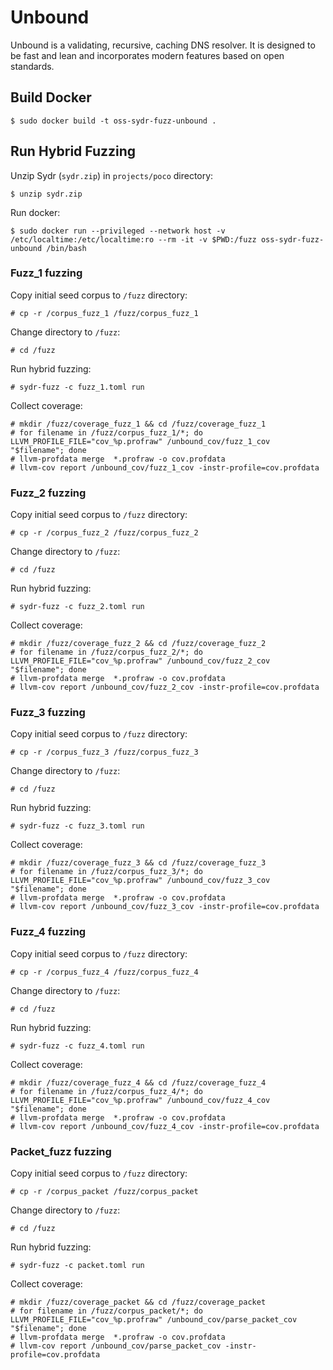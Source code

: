 # Unbound

Unbound is a validating, recursive, caching DNS resolver. It is designed to be
fast and lean and incorporates modern features based on open standards.

## Build Docker

    $ sudo docker build -t oss-sydr-fuzz-unbound .

## Run Hybrid Fuzzing

Unzip Sydr (`sydr.zip`) in `projects/poco` directory:

    $ unzip sydr.zip

Run docker:

    $ sudo docker run --privileged --network host -v /etc/localtime:/etc/localtime:ro --rm -it -v $PWD:/fuzz oss-sydr-fuzz-unbound /bin/bash

### Fuzz_1 fuzzing

Copy initial seed corpus to `/fuzz` directory:

    # cp -r /corpus_fuzz_1 /fuzz/corpus_fuzz_1

Change directory to `/fuzz`:

    # cd /fuzz

Run hybrid fuzzing:

    # sydr-fuzz -c fuzz_1.toml run

Collect coverage:

    # mkdir /fuzz/coverage_fuzz_1 && cd /fuzz/coverage_fuzz_1
    # for filename in /fuzz/corpus_fuzz_1/*; do LLVM_PROFILE_FILE="cov_%p.profraw" /unbound_cov/fuzz_1_cov "$filename"; done
    # llvm-profdata merge  *.profraw -o cov.profdata
    # llvm-cov report /unbound_cov/fuzz_1_cov -instr-profile=cov.profdata

### Fuzz_2 fuzzing

Copy initial seed corpus to `/fuzz` directory:

    # cp -r /corpus_fuzz_2 /fuzz/corpus_fuzz_2

Change directory to `/fuzz`:

    # cd /fuzz

Run hybrid fuzzing:

    # sydr-fuzz -c fuzz_2.toml run

Collect coverage:

    # mkdir /fuzz/coverage_fuzz_2 && cd /fuzz/coverage_fuzz_2
    # for filename in /fuzz/corpus_fuzz_2/*; do LLVM_PROFILE_FILE="cov_%p.profraw" /unbound_cov/fuzz_2_cov "$filename"; done
    # llvm-profdata merge  *.profraw -o cov.profdata
    # llvm-cov report /unbound_cov/fuzz_2_cov -instr-profile=cov.profdata

### Fuzz_3 fuzzing

Copy initial seed corpus to `/fuzz` directory:

    # cp -r /corpus_fuzz_3 /fuzz/corpus_fuzz_3

Change directory to `/fuzz`:

    # cd /fuzz

Run hybrid fuzzing:

    # sydr-fuzz -c fuzz_3.toml run

Collect coverage:

    # mkdir /fuzz/coverage_fuzz_3 && cd /fuzz/coverage_fuzz_3
    # for filename in /fuzz/corpus_fuzz_3/*; do LLVM_PROFILE_FILE="cov_%p.profraw" /unbound_cov/fuzz_3_cov "$filename"; done
    # llvm-profdata merge  *.profraw -o cov.profdata
    # llvm-cov report /unbound_cov/fuzz_3_cov -instr-profile=cov.profdata


### Fuzz_4 fuzzing

Copy initial seed corpus to `/fuzz` directory:

    # cp -r /corpus_fuzz_4 /fuzz/corpus_fuzz_4

Change directory to `/fuzz`:

    # cd /fuzz

Run hybrid fuzzing:

    # sydr-fuzz -c fuzz_4.toml run

Collect coverage:

    # mkdir /fuzz/coverage_fuzz_4 && cd /fuzz/coverage_fuzz_4
    # for filename in /fuzz/corpus_fuzz_4/*; do LLVM_PROFILE_FILE="cov_%p.profraw" /unbound_cov/fuzz_4_cov "$filename"; done
    # llvm-profdata merge  *.profraw -o cov.profdata
    # llvm-cov report /unbound_cov/fuzz_4_cov -instr-profile=cov.profdata

### Packet_fuzz fuzzing

Copy initial seed corpus to `/fuzz` directory:

    # cp -r /corpus_packet /fuzz/corpus_packet

Change directory to `/fuzz`:

    # cd /fuzz

Run hybrid fuzzing:

    # sydr-fuzz -c packet.toml run

Collect coverage:

    # mkdir /fuzz/coverage_packet && cd /fuzz/coverage_packet
    # for filename in /fuzz/corpus_packet/*; do LLVM_PROFILE_FILE="cov_%p.profraw" /unbound_cov/parse_packet_cov "$filename"; done
    # llvm-profdata merge  *.profraw -o cov.profdata
    # llvm-cov report /unbound_cov/parse_packet_cov -instr-profile=cov.profdata
